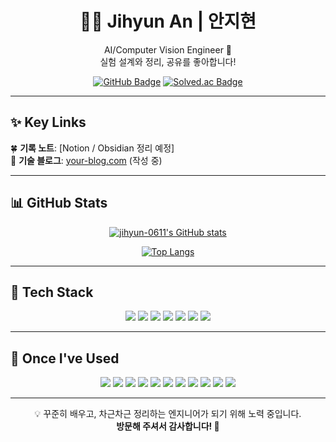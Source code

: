 <div align="center">

# 🧑‍💻 Jihyun An | 안지현

AI/Computer Vision Engineer 🧠  
실험 설계와 정리, 공유를 좋아합니다!

[![GitHub Badge](https://img.shields.io/badge/GitHub-jihyun--0611-black?logo=github)](https://github.com/jihyun-0611)
[![Solved.ac Badge](http://mazassumnida.wtf/api/mini/generate_badge?boj=jihyun0611)](https://solved.ac/deva_9999)

</div>

---

## ✨ Key Links

🍀 **기록 노트**: [Notion / Obsidian 정리 예정]  
📘 **기술 블로그**: [your-blog.com](https://your-blog.com) (작성 중)

---

## 📊 GitHub Stats

<div align="center">

[![jihyun-0611's GitHub stats](https://github-readme-stats.vercel.app/api?username=jihyun-0611&show_icons=true&theme=tokyonight)](https://github.com/jihyun-0611)

[![Top Langs](https://github-readme-stats.vercel.app/api/top-langs/?username=jihyun-0611&layout=compact&theme=tokyonight)](https://github.com/jihyun-0611)

</div>

---

## 🧰 Tech Stack

<div align="center">

<img src="https://img.shields.io/badge/Python-3776AB?style=for-the-badge&logo=python&logoColor=white"/>
<img src="https://img.shields.io/badge/PyTorch-EE4C2C?style=for-the-badge&logo=pytorch&logoColor=white"/>
<img src="https://img.shields.io/badge/NumPy-013243?style=for-the-badge&logo=numpy&logoColor=white"/>
<img src="https://img.shields.io/badge/Matplotlib-11557C?style=for-the-badge&logo=python&logoColor=white"/>
<img src="https://img.shields.io/badge/WandB-FFBE00?style=for-the-badge&logo=weightsandbiases&logoColor=black"/>
<img src="https://img.shields.io/badge/Obsidian-483699?style=for-the-badge&logo=obsidian&logoColor=white"/>
<img src="https://img.shields.io/badge/Notion-000000?style=for-the-badge&logo=notion&logoColor=white"/>

</div>

---

## 📌 Once I've Used

<div align="center">

<img src="https://img.shields.io/badge/OpenCV-5C3EE8?style=flat&logo=opencv&logoColor=white"/>
<img src="https://img.shields.io/badge/FastAPI-009688?style=flat&logo=fastapi&logoColor=white"/>
<img src="https://img.shields.io/badge/HuggingFace-FCC624?style=flat&logo=huggingface&logoColor=black"/>
<img src="https://img.shields.io/badge/MMDetection-FFFFFF?style=flat&logo=github&logoColor=black"/>
<img src="https://img.shields.io/badge/Transformers-FFD43B?style=flat&logo=python&logoColor=black"/>
<img src="https://img.shields.io/badge/Node.js-339933?style=flat&logo=nodedotjs&logoColor=white"/>
<img src="https://img.shields.io/badge/Express.js-000000?style=flat&logo=express&logoColor=white"/>
<img src="https://img.shields.io/badge/MySQL-4479A1?style=flat&logo=mysql&logoColor=white"/>
<img src="https://img.shields.io/badge/MLflow-0194f3?style=flat&logo=mlflow&logoColor=white"/>
<img src="https://img.shields.io/badge/React-61DAFB?style=flat&logo=react&logoColor=black"/>
<img src="https://img.shields.io/badge/React_Native-61DAFB?style=flat&logo=react&logoColor=black"/>

</div>

---


<div align="center">
  
💡 꾸준히 배우고, 차근차근 정리하는 엔지니어가 되기 위해 노력 중입니다.  
**방문해 주셔서 감사합니다! 🙏**

</div>

